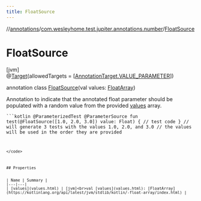 ```yaml
---
title: FloatSource
---
```

//[annotations](../../../index.html)/[com.wesleyhome.test.jupiter.annotations.number](../index.html)/[FloatSource](index.html)



# FloatSource



[jvm]\
@[Target](https://kotlinlang.org/api/latest/jvm/stdlib/kotlin.annotation/-target/index.html)(allowedTargets = [[AnnotationTarget.VALUE_PARAMETER](https://kotlinlang.org/api/latest/jvm/stdlib/kotlin.annotation/-annotation-target/-v-a-l-u-e_-p-a-r-a-m-e-t-e-r/index.html)])



annotation class [FloatSource](index.html)(val values: [FloatArray](https://kotlinlang.org/api/latest/jvm/stdlib/kotlin/-float-array/index.html))

Annotation to indicate that the annotated float parameter should be populated with a random value from the provided [values](values.html) array.

<code>```kotlin
@ParameterizedTest
@ParameterSource
fun test(@FloatSource([1.0, 2.0, 3.0]) value: Float) {
// test code
}
// will generate 3 tests with the values 1.0, 2.0, and 3.0
// the values will be used in the order they are provided
```
</code>



## Properties


| Name | Summary |
|---|---|
| [values](values.html) | [jvm]<br>val [values](values.html): [FloatArray](https://kotlinlang.org/api/latest/jvm/stdlib/kotlin/-float-array/index.html) |

